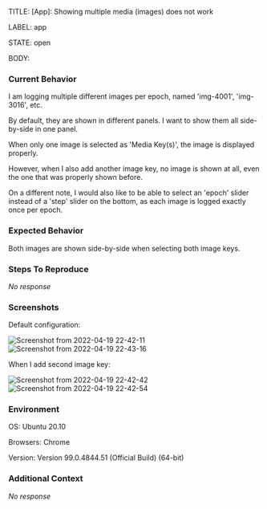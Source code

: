TITLE:
[App]: Showing multiple media (images) does not work

LABEL:
app

STATE:
open

BODY:
### Current Behavior

I am logging multiple different images per epoch, named 'img-4001', 'img-3016', etc.

By default, they are shown in different panels. I want to show them all side-by-side in one panel.

When only one image is selected as 'Media Key(s)', the image is displayed properly.

However, when I also add another image key, no image is shown at all, even the one that was properly shown before.

On a different note, I would also like to be able to select an 'epoch' slider instead of a 'step' slider on the bottom, as each image is logged exactly once per epoch.


### Expected Behavior

Both images are shown side-by-side when selecting both image keys.

### Steps To Reproduce

_No response_

### Screenshots

Default configuration:

![Screenshot from 2022-04-19 22-42-11](https://user-images.githubusercontent.com/20706203/164138995-d3dc0558-dcc3-4a72-a577-5a67d6b0a767.png)
![Screenshot from 2022-04-19 22-43-16](https://user-images.githubusercontent.com/20706203/164139041-9d32e62b-7d35-462e-9c4f-f6837ec5f4cc.png)


When I add second image key:

![Screenshot from 2022-04-19 22-42-42](https://user-images.githubusercontent.com/20706203/164139176-583204d9-11b1-4a52-91bd-bac9e54e2724.png)
![Screenshot from 2022-04-19 22-42-54](https://user-images.githubusercontent.com/20706203/164139214-12a16d45-a37f-4327-85c4-1acd4ee897f8.png)


### Environment

OS: Ubuntu 20.10

Browsers: Chrome

Version: Version 99.0.4844.51 (Official Build) (64-bit)

### Additional Context

_No response_

